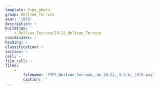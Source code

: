 ```yaml
---
template: fsps_photo
group: Bellvue_Terrace
year: '1978'
description: ~
buildings:
    - Bellvue_Terrace/20-22_Bellvue_Terrace
coordinates: ~
heading: ~
classification: ~
section: ~
cell: ~
film_roll: ~
files:
    -
        filename: 'FSPS_Bellvue_Terrace,_no_20-22,_9-2-A,_1978.png'
        caption: ''
---
```

